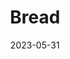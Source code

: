 ---
title: 'Bread'
date: '2023-05-31' 
metatag: '' 
inventory: '0' 
draft: false 
# meta description 
shortDescripton: ''
description: 'Bakery'
longdescription: ''
tags: ''
brand: ''
subCategory: ''
unit: 'Unit'
sellCount: '0'
featured: False
# product Price
price: '70.0'
# Product Short Description
productID: '33F136E8-1BFF-ED11-996D-005056B3A416'
type: 'products'
category: 'Bakery' 
thumnailproduct: 'https://eraconnect.blob.core.windows.net/product-images/basics/184adb43-5746-4b1b-8410-79972a6a2264.webp' 
images:
  - image: 'https://eraconnect.blob.core.windows.net/product-images/basics/184adb43-5746-4b1b-8410-79972a6a2264.webp'  
Variants:
---